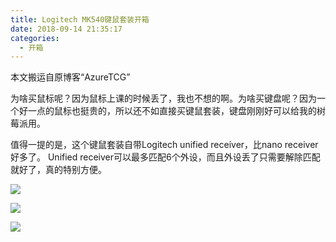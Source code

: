 ```yaml
---
title: Logitech MK540键鼠套装开箱
date: 2018-09-14 21:35:17
categories:
  - 开箱
---
```

本文搬运自原博客“AzureTCG”

为啥买鼠标呢？因为鼠标上课的时候丢了，我也不想的啊。为啥买键盘呢？因为一个好一点的鼠标也挺贵的，所以还不如直接买键鼠套装，键盘刚刚好可以给我的树莓派用。

<!--more-->

值得一提的是，这个键鼠套装自带Logitech unified receiver，比nano receiver好多了。 Unified receiver可以最多匹配6个外设，而且外设丢了只需要解除匹配就好了，真的特别方便。

![](https://raw.githubusercontent.com/oscarcx123/hexo_resource/master/img/logitech_mk540_unbox_1.jpg)

![](https://raw.githubusercontent.com/oscarcx123/hexo_resource/master/img/logitech_mk540_unbox_2.jpg)

![](https://raw.githubusercontent.com/oscarcx123/hexo_resource/master/img/logitech_mk540_unbox_3.jpg)